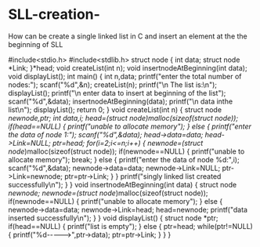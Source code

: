 # SLL-creation-
How can be create a single linked list in C  and insert an element at the the beginning of SLL


#include<stdio.h>
#include<stdlib.h>
struct node
{
int data;
struct node *Link;
}*head;
void createList(int n);
void insertnodeAtBeginning(int data);
void displayList();
int main()
{
int n,data;
printf("enter the total number of nodes:");
scanf("%d",&n);
createList(n);
printf("\n The list is:\n");
displayList();
printf("\n enter data to insert at beginning of the list");
scanf("%d",&data);
insertnodeAtBeginning(data);
printf("\n data inthe list\n");
displayList();
return 0;
}
void createList(int n)
{
struct node *newnode,*ptr;
int data,i;
head=(struct node*)malloc(sizeof(struct node));
if(head==NULL)
{
printf("unable to allocate memory");
}
else
{
printf("enter the data of node 1:");
scanf("%d",&data);
head->data=data;
head->Link=NULL;
ptr=head;
for(i=2;i<=n;i++)
{
newnode=(struct node*)malloc(sizeof(struct node));
if(newnode==NULL)
{
printf("unable to allocate memory");
break;
}
else
{
printf("enter the data of node %d:",i);
scanf("%d",&data);
newnode->data=data;
newnode->Link=NULL;
ptr->Link=newnode;
ptr=ptr->Link;
}
}
printf("singly linked list created successfully\n");
}
}
void insertnodeAtBeginning(int data)
{
struct node *newnode;
newnode=(struct node*)malloc(sizeof(struct node));
if(newnode==NULL)
{
printf("unable to allocate memory");
}
else
{
newnode->data=data;
newnode->Link=head;
head=newnode;
printf("data inserted successfully\n");
}
}
void displayList()
{
struct node *ptr;
if(head==NULL)
{
printf("list is empty");
}
else
{
ptr=head;
while(ptr!=NULL)
{
printf("%d----->",ptr->data);
ptr=ptr->Link;
}
}
}
